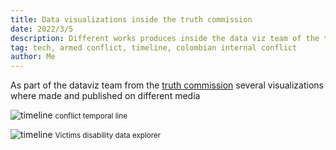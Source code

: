 ```yaml
---
title: Data visualizations inside the truth commission
date: 2022/3/5
description: Different works produces inside the data viz team of the truth commission
tag: tech, armed conflict, timeline, colombian internal conflict
author: Me
---
```


As part of the dataviz team from the [truth commission](https://www.comisiondelaverdad.co/) several visualizations where made and published on different media

![timeline](/images/colombia_viz_linea_de_tiempo.png)
<small class="text-center">conflict temporal line</small>

![timeline](/images/colombia_viz_discapacidad.png)
<small class="text-center">Victims disability data explorer</small>